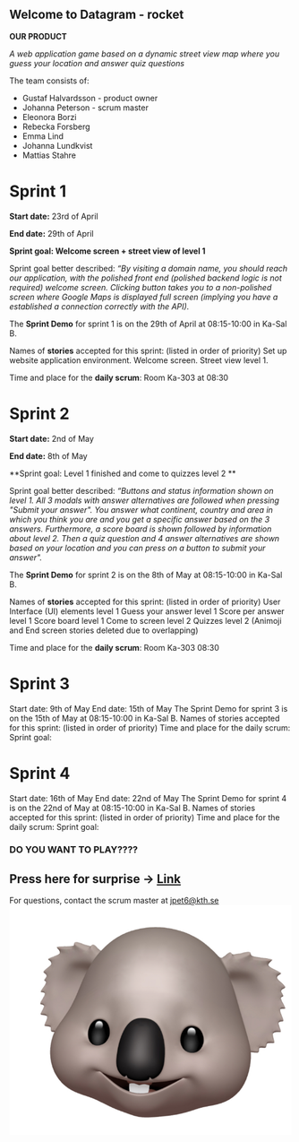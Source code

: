 ## Welcome to Datagram - rocket

**OUR PRODUCT**

_A web application game based on a dynamic street view map where you guess your location and answer quiz questions_

The team consists of:

- Gustaf Halvardsson - product owner
- Johanna Peterson - scrum master
- Eleonora Borzi
- Rebecka Forsberg
- Emma Lind
- Johanna Lundkvist
- Mattias Stahre

# Sprint 1
**Start date:** 23rd of April

**End date:** 29th of April

**Sprint goal: Welcome screen + street view of level 1**

Sprint goal better described: _“By visiting a domain name, you should reach our application, with the polished front end (polished backend logic is not required) welcome screen. Clicking button takes you to a non-polished screen where Google Maps is displayed full screen (implying you have a established a connection correctly with the API)._

The **Sprint Demo** for sprint 1 is on the 29th of April at 08:15-10:00 in Ka-Sal B. 

Names of **stories** accepted for this sprint: (listed in order of priority)
Set up website application environment.
Welcome screen.
Street view level 1. 

Time and place for the **daily scrum**:
Room Ka-303 at 08:30



# Sprint 2 
**Start date:** 2nd of May

**End date:** 8th of May

**Sprint goal: Level 1 finished and come to quizzes level 2 **

Sprint goal better described: _“Buttons and status information shown on level 1. All 3 modals with answer alternatives are followed when pressing "Submit your answer". You answer what continent, country and area in which you think you are and you get a specific answer based on the 3 answers. Furthermore, a score board is shown followed by information about level 2. Then a quiz question and 4 answer alternatives are shown based on your location and you can press on a button to submit your answer"._

The **Sprint Demo** for sprint 2 is on the 8th of May at 08:15-10:00 in Ka-Sal B. 

Names of **stories** accepted for this sprint: (listed in order of priority)
User Interface (UI) elements level 1
Guess your answer level 1
Score per answer level 1
Score board level 1
Come to screen level 2
Quizzes level 2
(Animoji and End screen stories deleted due to overlapping)


Time and place for the **daily scrum**:
Room Ka-303 08:30


# Sprint 3 
Start date: 9th of May
End date: 15th of May
The Sprint Demo for sprint 3 is on the 15th of May at 08:15-10:00 in Ka-Sal B. 
Names of stories accepted for this sprint: (listed in order of priority)
Time and place for the daily scrum:
Sprint goal: 

# Sprint 4 
Start date: 16th of May
End date: 22nd of May
The Sprint Demo for sprint 4 is on the 22nd of May at 08:15-10:00 in Ka-Sal B. 
Names of stories accepted for this sprint: (listed in order of priority)
Time and place for the daily scrum:
Sprint goal: 

### **DO YOU WANT TO PLAY????**

## Press here for surprise -> [Link](https://www.gira-the.explorer.netlify.com)

For questions, contact the scrum master at jpet6@kth.se
![Image](./images/koala.jpg)
